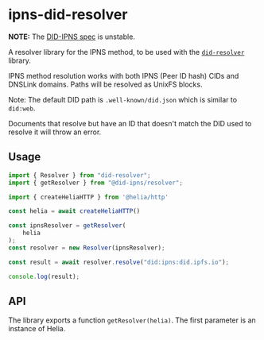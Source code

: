 # ipns-did-resolver

**NOTE:** The [DID-IPNS spec](https://misterupkeep.github.io/did-ipns-spec/) is unstable.

A resolver library for the IPNS method, to be used with the
[`did-resolver`](https://www.npmjs.com/package/did-resolver) library.

IPNS method resolution works with both IPNS (Peer ID hash) CIDs and DNSLink
domains. Paths will be resolved as UnixFS blocks.  

Note: The default DID path is `.well-known/did.json` which is similar to `did:web`.

Documents that resolve but have an ID that doesn't match the DID used to resolve
it will throw an error.

## Usage

```ts
import { Resolver } from "did-resolver";
import { getResolver } from "@did-ipns/resolver";

import { createHeliaHTTP } from '@helia/http'

const helia = await createHeliaHTTP()

const ipnsResolver = getResolver(
    helia
);
const resolver = new Resolver(ipnsResolver);

const result = await resolver.resolve("did:ipns:did.ipfs.io");

console.log(result);
```

## API

The library exports a function `getResolver(helia)`. The
first parameter is an instance of Helia.
